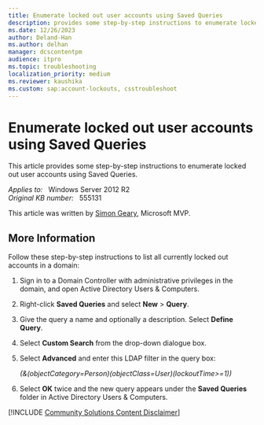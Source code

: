 ```yaml
---
title: Enumerate locked out user accounts using Saved Queries
description: provides some step-by-step instructions to enumerate locked out user accounts using Saved Queries
ms.date: 12/26/2023
author: Deland-Han
ms.author: delhan
manager: dcscontentpm
audience: itpro
ms.topic: troubleshooting
localization_priority: medium
ms.reviewer: kaushika
ms.custom: sap:account-lockouts, csstroubleshoot
---
```

# Enumerate locked out user accounts using Saved Queries

This article provides some step-by-step instructions to enumerate locked out user accounts using Saved Queries.

_Applies to:_ &nbsp; Windows Server 2012 R2  
_Original KB number:_ &nbsp; 555131

This article was written by [Simon Geary](https://social.msdn.microsoft.com/profile/simon%20geary/), Microsoft MVP.

## More Information

Follow these step-by-step instructions to list all currently locked out accounts in a domain:

1. Sign in to a Domain Controller with administrative privileges in the domain, and open Active Directory Users & Computers.
2. Right-click **Saved Queries** and select **New** > **Query**.
3. Give the query a name and optionally a description. Select **Define Query**.
4. Select **Custom Search** from the drop-down dialogue box.
5. Select **Advanced** and enter this LDAP filter in the query box:

    *(&(objectCategory=Person)(objectClass=User)(lockoutTime>=1))*

6. Select **OK** twice and the new query appears under the **Saved Queries** folder in Active Directory Users & Computers.

[!INCLUDE [Community Solutions Content Disclaimer](../../includes/community-solutions-content-disclaimer.md)]
